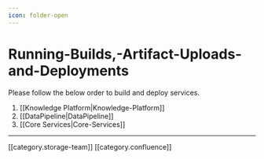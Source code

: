 ```yaml
---
icon: folder-open
---
```


# Running-Builds,-Artifact-Uploads-and-Deployments

Please follow the below order to build and deploy services.

1. \[\[Knowledge Platform|Knowledge-Platform]]
2. \[\[DataPipeline|DataPipeline]]
3. \[\[Core Services|Core-Services]]

***

\[\[category.storage-team]] \[\[category.confluence]]
